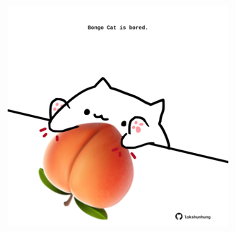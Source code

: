 <!-- built at 20/06/2022, 12:00:59 UTC -->
<p align="center">
  <img width="500" height="500" src="./ReadmeImage.svg">
</p>
